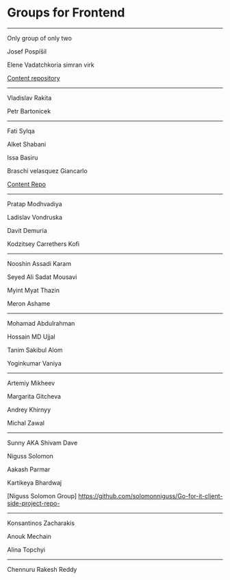 # Groups for Frontend

---

Only group of only two

Josef Pospíšil

Elene Vadatchkoria
simran virk

[Content repository](https://github.com/pepe/our-awesome-portfolio)

---

Vladislav Rakita

Petr Bartonicek

---

Fati Sylqa 

Alket Shabani

Issa Basiru

Braschi velasquez Giancarlo

[Content Repo](https://github.com/alketshabani/our-awsome-portofolio)

---

Pratap Modhvadiya

Ladislav Vondruska

Davit Demuria

Kodzitsey Carrethers Kofi

---

Nooshin Assadi Karam

Seyed Ali Sadat Mousavi

Myint Myat Thazin

Meron Ashame

---

Mohamad Abdulrahman

Hossain MD Ujjal

Tanim Sakibul Alom

Yoginkumar Vaniya

---

Artemiy Mikheev

Margarita Gitcheva

Andrey Khirnyy

Michal Zawal

---

Sunny AKA Shivam Dave 

Niguss Solomon 

Aakash Parmar 

Kartikeya Bhardwaj

[Niguss Solomon Group] https://github.com/solomonniguss/Go-for-it-client-side-project-repo-

---

Konsantinos Zacharakis

Anouk Mechain

Alina Topchyi

---

Chennuru Rakesh Reddy

